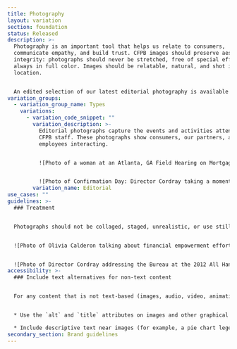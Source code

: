 ```yaml
---
title: Photography
layout: variation
section: foundation
status: Released
description: >-
  Photography is an important tool that helps us relate to consumers,
  communicate empathy, and build trust. CFPB images should preserve aesthetic
  integrity: photographs should never be stretched, free of special effects, and
  always in full color. Images should be relatable, natural, and shot in a real
  location.


  An edited selection of our latest editorial photography is available at [flickr.com/photos/cfpbphotos](http://flickr.com/photos/cfpbphotos)
variation_groups:
  - variation_group_name: Types
    variations:
      - variation_code_snippet: ""
        variation_description: >-
          Editorial photographs capture the events and activities attended by
          CFPB staff. These photographs show consumers, our partners, and CFPB
          employees interacting.


          ![Photo of a woman at an Atlanta, GA Field Hearing on Mortgage Servicing](/design-system/images/uploads/photography_1_550px_wide.jpg)


          ![Photo of Confirmation Day: Director Cordray taking a moment to make calls and share the big news](/design-system/images/uploads/photography_2_550px_wide.jpg)
        variation_name: Editorial
use_cases: ""
guidelines: >-
  ### Treatment


  Photographs should not be collaged, staged, unrealistic, or use still lifes to illustrate concepts. Image manipulation should be limited to adjusting levels, contrast, and natural color balance.


  ![Photo of Olivia Calderon talking about financial empowerment efforts for low-income and unauthorized immigrantsPhoto of Olivia Calderon talking about financial empowerment efforts for low-income and unauthorized immigrants](/design-system/images/uploads/photography_3_550px_wide.jpg)


  ![Photo of Director Cordray addressing the Bureau at the 2012 All Hands Meeting in Washington DC](/design-system/images/uploads/photography_4_550px_wide.jpg)
accessibility: >-
  ### Include text alternatives for non-text content


  For any content that is not text-based (images, audio, video, animations, charts, graphs, etc), provide an alternative version of that content that is text-based.


  * Use the `alt` and `title` attributes on images and other graphical elements.

  * Include descriptive text near images (for example, a pie chart legend with percentages of each item).
secondary_section: Brand guidelines
---
```

